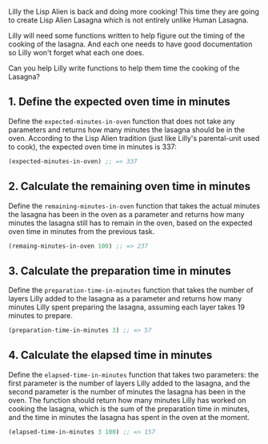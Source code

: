 Lilly the Lisp Alien is back and doing more cooking! This time they
are going to create Lisp Alien Lasagna which is not entirely unlike
Human Lasagna.

Lilly will need some functions written to help figure out the timing
of the cooking of the lasagna. And each one needs to have good
documentation so Lilly won't forget what each one does.

Can you help Lilly write functions to help them time the cooking of
the Lasagna?

## 1. Define the expected oven time in minutes

Define the `expected-minutes-in-oven` function that does not take any
parameters and returns how many minutes the lasagna should be in the
oven. According to the Lisp Alien tradition (just like Lilly's
parental-unit used to cook), the expected oven time in minutes is 337:

```lisp
(expected-minutes-in-oven) ;; => 337
```

## 2. Calculate the remaining oven time in minutes

Define the `remaining-minutes-in-oven` function that takes the actual
minutes the lasagna has been in the oven as a parameter and returns
how many minutes the lasagna still has to remain in the oven, based on
the expected oven time in minutes from the previous task.

```lisp
(remaing-minutes-in-oven 100) ;; => 237
```

## 3. Calculate the preparation time in minutes

Define the `preparation-time-in-minutes` function that takes the
number of layers Lilly added to the lasagna as a parameter and returns
how many minutes Lilly spent preparing the lasagna, assuming each
layer takes 19 minutes to prepare.

```lisp
(preparation-time-in-minutes 3) ;; => 57
```

## 4. Calculate the elapsed time in minutes

Define the `elapsed-time-in-minutes` function that takes two
parameters: the first parameter is the number of layers Lilly added to
the lasagna, and the second parameter is the number of minutes the
lasagna has been in the oven. The function should return how many
minutes Lilly has worked on cooking the lasagna, which is the sum of
the preparation time in minutes, and the time in minutes the lasagna
has spent in the oven at the moment.

```lisp
(elapsed-time-in-minutes 3 100) ;; => 157
```
